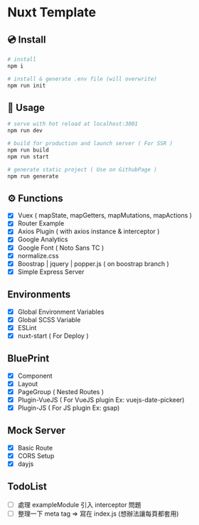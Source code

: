 # Nuxt Template

## 💿 Install 
```bash
# install
npm i

# install & generate .env file (will overwrite)
npm run init
```


## 🚀 Usage
```bash
# serve with hot reload at localhost:3001
npm run dev

# build for production and launch server ( For SSR )
npm run build
npm run start

# generate static project ( Use on GithubPage )
npm run generate
```

## ⚙️ Functions
- [x] Vuex ( mapState, mapGetters, mapMutations, mapActions )
- [x] Router Example
- [x] Axios Plugin ( with axios instance & interceptor )
- [x] Google Analytics
- [x] Google Font ( Noto Sans TC )
- [x] normalize.css
- [x] Boostrap | jquery | popper.js ( on boostrap branch )
- [x] Simple Express Server

## Environments
- [x] Global Environment Variables
- [x] Global SCSS Variable
- [x] ESLint
- [x] nuxt-start ( For Deploy )

## BluePrint
- [x] Component
- [x] Layout
- [x] PageGroup    ( Nested Routes )
- [x] Plugin-VueJS ( For VueJS plugin Ex: vuejs-date-pickeer) 
- [x] Plugin-JS    ( For JS plugin Ex: gsap) 

## Mock Server
- [x] Basic Route
- [x] CORS Setup
- [x] dayjs

## TodoList
- [ ] 處理 exampleModule 引入 interceptor 問題
- [ ] 整理一下 meta tag => 寫在 index.js (想辦法讓每頁都套用)
